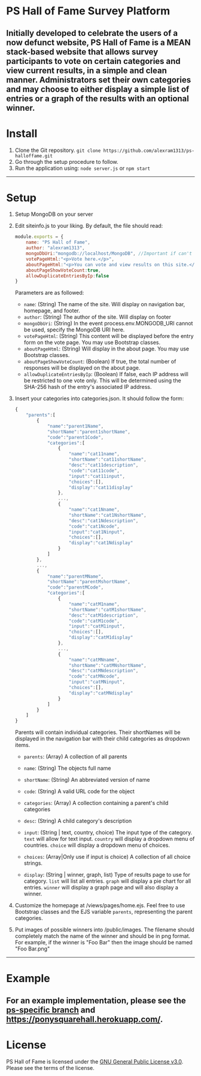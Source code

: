 # PS Hall of Fame Survey Platform
Initially developed to celebrate the users of a now defunct website, PS Hall of Fame is a MEAN stack-based website that allows survey participants to vote on certain categories and view current results, in a simple and clean manner. Administrators set their own categories and may choose to either display a simple list of entries or a graph of the results with an optional winner.
---

# Install
1. Clone the Git repository.
    `git clone https://github.com/alexram1313/ps-halloffame.git`
2. Go through the setup procedure to follow.
3. Run the application using:
    `node server.js`
    or
    `npm start`
---

# Setup
1. Setup MongoDB on your server
2. Edit siteinfo.js to your liking.
    By default, the file should read:

    ```javascript
    module.exports = {
        name: "PS Hall of Fame",
        author: "alexram1313",
        mongoDbUri:"mongodb://localhost/MongoDB", //Important if can't use process.env.MONGODB_URI
        votePageHtml:"<p>Vote here.</p>",
        aboutPageHtml:"<p>You can vote and view results on this site.</p>",
        aboutPageShowVoteCount:true,
        allowDuplicateEntriesByIp:false
    }
    ```

    Parameters are as followed:
    - `name`: (String) The name of the site. Will display on navigation bar, homepage, and footer.
    - `author`: (String) The author of the site. Will display on footer
    - `mongoDbUri`: (String) In the event process.env.MONGODB_URI cannot be used, specify the MongoDB URI here.
    - `votePageHtml`: (String) This content will be displayed before the entry form on the vote page. You may use Bootstrap classes.
    - `aboutPageHtml`: (String) Will display in the about page. You may use Bootstrap classes.
    - `aboutPageShowVoteCount`: (Boolean) If true, the total number of responses will be displayed on the about page.
    - `allowDuplicateEntriesByIp`: (Boolean) If false, each IP address will be restricted to one vote only. This will be determined using the SHA-256 hash of the entry's associated IP address.


3. Insert your categories into categories.json. It should follow the form:
    ```javascript
    {
        "parents":[
            {
                "name":"parent1Name",
                "shortName":"parent1shortName",
                "code":"parent1Code",
                "categories":[
                    {
                        "name":"cat11name",
                        "shortName":"cat11shortName",
                        "desc":"cat11description",
                        "code":"cat11code",
                        "input":"cat11input",
                        "choices":[],
                        "display":"cat11display"
                    },
                    ...,
                    {
                        "name":"cat1Nname",
                        "shortName":"cat1NshortName",
                        "desc":"cat1Ndescription",
                        "code":"cat1Ncode",
                        "input":"cat1Ninput",
                        "choices":[],
                        "display":"cat1Ndisplay"
                    }
                ]
            },
            ...,
            {
                "name":"parentMName",
                "shortName":"parentMshortName",
                "code":"parentMCode",
                "categories":[
                    {
                        "name":"catM1name",
                        "shortName":"catM1shortName",
                        "desc":"catM1description",
                        "code":"catM1code",
                        "input":"catM1input",
                        "choices":[],
                        "display":"catM1display"
                    },
                    ...,
                    {
                        "name":"catMNname",
                        "shortName":"catMNshortName",
                        "desc":"catMNdescription",
                        "code":"catMNcode",
                        "input":"catMNinput",
                        "choices":[],
                        "display":"catMNdisplay"
                    }
                ]
            }
        ]
    }
    ```

    Parents will contain individual categories. Their shortNames will be displayed in the navigation bar with their child categories as dropdown items.

    - `parents`: (Array) A collection of all parents
    - `name`: (String) The objects full name
    - `shortName`: (String) An abbreviated version of name
    - `code`: (String) A valid URL code for the object
    - `categories`: (Array) A collection containing a parent's child categories

    - `desc`: (String) A child category's description
    - `input`: (String | text, country, choice) The input type of the category. `text` will allow for text input. `country` will display a dropdown menu of countries. `choice` will display a dropdown menu of choices.
    - `choices`: (Array|Only use if input is choice) A collection of all choice strings.
    - `display`: (String | winner, graph, list) Type of results page to use for category. `list` will list all entries. `graph` will display a pie chart for all entries. `winner` will display a graph page and will also display a winner.

4. Customize the homepage at /views/pages/home.ejs. Feel free to use Bootstrap classes and the EJS variable `parents`, representing the parent categories.
5. Put images of possible winners into /public/images. The filename should completely match the name of the winner and should be in png format. For example, if the winner is "Foo Bar" then the image should be named "Foo Bar.png"
---

# Example
For an example implementation, please see the [ps-specific branch](https://git-scm.com/book/en/v2/Git-Basics-Getting-a-Git-Repository) and https://ponysquarehall.herokuapp.com/.
---

# License
PS Hall of Fame is licensed under the [GNU General Public License v3.0](../blob/master/LICENSE). Please see the terms of the license.